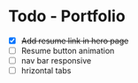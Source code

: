 # Todo - Portfolio

- [x] ~~Add resume link in hero page~~
- [ ] Resume button animation
- [ ] nav bar responsive
- [ ] hrizontal tabs